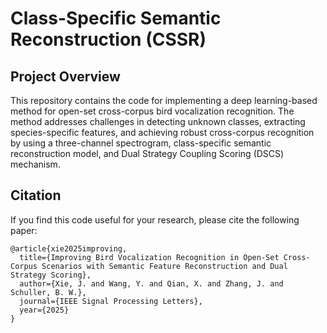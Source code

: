 # Class-Specific Semantic Reconstruction (CSSR)
## Project Overview
This repository contains the code for implementing a deep learning-based method for open-set cross-corpus bird vocalization recognition. The method addresses challenges in detecting unknown classes, extracting species-specific features, and achieving robust cross-corpus recognition by using a three-channel spectrogram, class-specific semantic reconstruction model, and Dual Strategy Coupling Scoring (DSCS) mechanism.

## Citation
If you find this code useful for your research, please cite the following paper:

```
@article{xie2025improving,
  title={Improving Bird Vocalization Recognition in Open-Set Cross-Corpus Scenarios with Semantic Feature Reconstruction and Dual Strategy Scoring},
  author={Xie, J. and Wang, Y. and Qian, X. and Zhang, J. and Schuller, B. W.},
  journal={IEEE Signal Processing Letters},
  year={2025}
}
